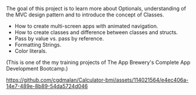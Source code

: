

The goal of this project is to learn more about Optionals, understanding of the MVC design pattern and to introduce the concept of Classes.


- How to create multi-screen apps with animated navigation.
- How to create classes and difference between classes and structs.
- Pass by value vs. pass by reference.
- Formatting Strings.
- Color literals.


(This is one of the my training projects of The App Brewery's Complete App Development Bootcamp.)


https://github.com/cgdmalan/Calculator-bmi/assets/114021564/e4ec406a-14e7-489e-8b89-54da5724d046

